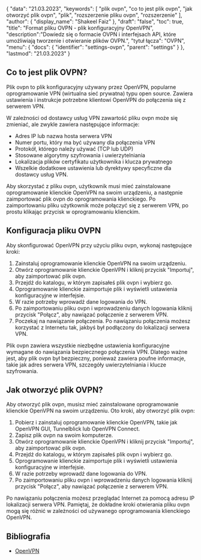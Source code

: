 {
"data": "21.03.2023",
  "keywords": [
"plik ovpn",
"co to jest plik ovpn",
"jak otworzyć plik ovpn",
"plik",
"rozszerzenie pliku ovpn",
"rozszerzenie"
],
  "author": {
"display_name": "Shakeel Faiz"
},
"draft": "false",
"toc": true,
"title": "Format pliku OVPN - plik konfiguracyjny OpenVPN",
  "description":"Dowiedz się o formacie OVPN i interfejsach API, które umożliwiają tworzenie i otwieranie plików OVPN.",
"tytuł łącza": "OVPN",
  "menu": {
    "docs": {
      "identifier": "settings-ovpn",
      "parent": "settings"
}
},
"lastmod": "21.03.2023"
}

## Co to jest plik OVPN?

Plik ovpn to plik konfiguracyjny używany przez OpenVPN, popularne oprogramowanie VPN (wirtualna sieć prywatna) typu open source. Zawiera ustawienia i instrukcje potrzebne klientowi OpenVPN do połączenia się z serwerem VPN.

W zależności od dostawcy usług VPN zawartość pliku ovpn może się zmieniać, ale zwykle zawiera następujące informacje:

- Adres IP lub nazwa hosta serwera VPN
- Numer portu, który ma być używany dla połączenia VPN
- Protokół, którego należy używać (TCP lub UDP)
- Stosowane algorytmy szyfrowania i uwierzytelniania
- Lokalizacja plików certyfikatu użytkownika i klucza prywatnego
- Wszelkie dodatkowe ustawienia lub dyrektywy specyficzne dla dostawcy usług VPN.

Aby skorzystać z pliku ovpn, użytkownik musi mieć zainstalowane oprogramowanie klienckie OpenVPN na swoim urządzeniu, a następnie zaimportować plik ovpn do oprogramowania klienckiego. Po zaimportowaniu pliku użytkownik może połączyć się z serwerem VPN, po prostu klikając przycisk w oprogramowaniu klienckim.

## Konfiguracja pliku OVPN

Aby skonfigurować OpenVPN przy użyciu pliku ovpn, wykonaj następujące kroki:

1. Zainstaluj oprogramowanie klienckie OpenVPN na swoim urządzeniu.
2. Otwórz oprogramowanie klienckie OpenVPN i kliknij przycisk "Importuj", aby zaimportować plik ovpn.
3. Przejdź do katalogu, w którym zapisałeś plik ovpn i wybierz go.
4. Oprogramowanie klienckie zaimportuje plik i wyświetli ustawienia konfiguracyjne w interfejsie.
5. W razie potrzeby wprowadź dane logowania do VPN.
6. Po zaimportowaniu pliku ovpn i wprowadzeniu danych logowania kliknij przycisk "Połącz", aby nawiązać połączenie z serwerem VPN.
7. Poczekaj na nawiązanie połączenia. Po nawiązaniu połączenia możesz korzystać z Internetu tak, jakbyś był podłączony do lokalizacji serwera VPN.

Plik ovpn zawiera wszystkie niezbędne ustawienia konfiguracyjne wymagane do nawiązania bezpiecznego połączenia VPN. Dlatego ważne jest, aby plik ovpn był bezpieczny, ponieważ zawiera poufne informacje, takie jak adres serwera VPN, szczegóły uwierzytelniania i klucze szyfrowania.

## Jak otworzyć plik OVPN?

Aby otworzyć plik ovpn, musisz mieć zainstalowane oprogramowanie klienckie OpenVPN na swoim urządzeniu. Oto kroki, aby otworzyć plik ovpn:

1. Pobierz i zainstaluj oprogramowanie klienckie OpenVPN, takie jak OpenVPN GUI, Tunnelblick lub OpenVPN Connect.
2. Zapisz plik ovpn na swoim komputerze.
3. Otwórz oprogramowanie klienckie OpenVPN i kliknij przycisk "Importuj", aby zaimportować plik ovpn.
4. Przejdź do katalogu, w którym zapisałeś plik ovpn i wybierz go.
5. Oprogramowanie klienckie zaimportuje plik i wyświetli ustawienia konfiguracyjne w interfejsie.
6. W razie potrzeby wprowadź dane logowania do VPN.
7. Po zaimportowaniu pliku ovpn i wprowadzeniu danych logowania kliknij przycisk "Połącz", aby nawiązać połączenie z serwerem VPN.

Po nawiązaniu połączenia możesz przeglądać Internet za pomocą adresu IP lokalizacji serwera VPN. Pamiętaj, że dokładne kroki otwierania pliku ovpn mogą się różnić w zależności od używanego oprogramowania klienckiego OpenVPN.

## Bibliografia
* [OpenVPN](https://en.wikipedia.org/wiki/OpenVPN)

